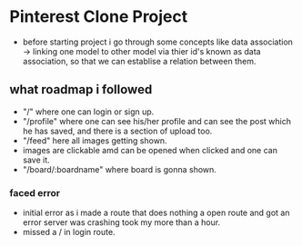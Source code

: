 # Pinterest Clone Project
- before starting project i go through some concepts like data association -> linking one model to other model via thier id's known as data association, so that we can establise a relation between them.

## what roadmap i followed
- "/" where one can login or sign up.
- "/profile" where one can see his/her profile and can see the post which he has saved, and there is a section of upload too.
- "/feed" here all images getting shown.
- images are clickable amd can be opened when clicked and one can save it.
- "/board/:boardname" where board is gonna shown.

### faced error 
- initial error as i made a route that does nothing a open route and got an error server was crashing took my more than a hour.
- missed a / in login route.